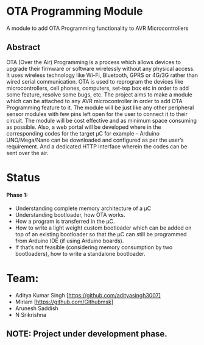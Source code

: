 # OTA Programming Module
A module to add OTA Programming functionality to AVR Microcontrollers

## Abstract
OTA (Over the Air) Programming is a process which allows devices to upgrade their firmware or software wirelessly without any physical access. It uses wireless technology like Wi-Fi, Bluetooth, GPRS or 4G/3G rather than wired serial communication. OTA is used to reprogram the devices like microcontrollers, cell phones, computers, set-top box etc in order to add some feature, resolve some bugs, etc. The project aims to make a module which can be attached to any AVR microcontroller in order to add OTA Programming feature to it. The module will be just like any other peripheral sensor modules with few pins left open for the user to connect it to their circuit. The module will be cost effective and as minimum space consuming as possible. Also, a web portal will be developed where in the corresponding codes for the target μC for example – Arduino UNO/Mega/Nano can be downloaded and configured as per the user’s requirement. And a dedicated HTTP interface wherein the codes can be sent over the air.

# Status
#### Phase 1:
- Understanding complete memory architecture of a μC
- Understanding bootloader, how OTA works.
- How a program is transferred in the μC. 
- How to write a light weight custom bootloader which can be added on top of an existing bootloader so that the μC can still be programmed from Arduino IDE (if using Arduino boards). 
- If that’s not feasible (considering memory consumption by two bootloaders), how to write a standalone bootloader. 

# Team:
  - Aditya Kumar Singh [https://github.com/adityasingh3007] 
  - Miriam [https://github.com/Githubmsk]
  - Arunesh Saddish
  - N Srikrishna


## NOTE: Project under development phase.